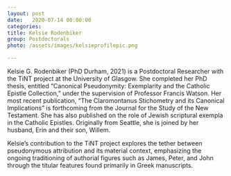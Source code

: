 ```yaml
---
layout: post
date:   2020-07-14 00:00:00
categories:
title: Kelsie Rodenbiker
group: Postdoctorals
photo: /assets/images/kelsieprofilepic.png

---
```

Kelsie G. Rodenbiker (PhD Durham, 2021) is a Postdoctoral Researcher with the TiNT project at the University of Glasgow. She completed her PhD thesis, entitled “Canonical Pseudonymity: Exemplarity and the Catholic Epistle Collection,” under the supervision of Professor Francis Watson. Her most recent publication, “The Claromontanus Stichometry and its Canonical Implications” is forthcoming from the Journal for the Study of the New Testament. She has also published on the role of Jewish scriptural exempla in the Catholic Epistles. Originally from Seattle, she is joined by her husband, Erin and their son, Willem.

Kelsie’s contribution to the TiNT project explores the tether between pseudonymous attribution and its material context, emphasizing the ongoing traditioning of authorial figures such as James, Peter, and John through the titular features found primarily in Greek manuscripts.
